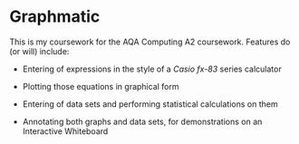 Graphmatic
==========

This is my coursework for the AQA Computing A2 coursework. Features do (or will) include:

* Entering of expressions in the style of a *Casio fx-83* series calculator

* Plotting those equations in graphical form

* Entering of data sets and performing statistical calculations on them

* Annotating both graphs and data sets, for demonstrations on an Interactive Whiteboard